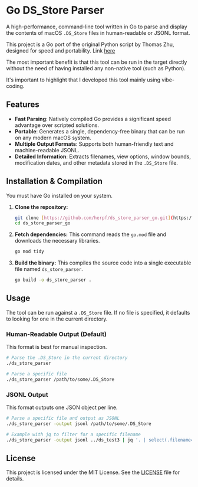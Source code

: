 # Go DS_Store Parser

A high-performance, command-line tool written in Go to parse and display the contents of macOS `.DS_Store` files in human-readable or JSONL format.

This project is a Go port of the original Python script by Thomas Zhu, designed for speed and portability. Link [here](https://github.com/hanwenzhu/.DS_Store-parser)

The most important benefit is that this tool can be run in the target directly without the need of having installed any non-native tool (such as Python). 

It's important to highlight that I developed this tool mainly using vibe-coding. 



## Features

- **Fast Parsing**: Natively compiled Go provides a significant speed advantage over scripted solutions.
- **Portable**: Generates a single, dependency-free binary that can be run on any modern macOS system.
- **Multiple Output Formats**: Supports both human-friendly text and machine-readable JSONL.
- **Detailed Information**: Extracts filenames, view options, window bounds, modification dates, and other metadata stored in the `.DS_Store` file.

## Installation & Compilation

You must have Go installed on your system.

1.  **Clone the repository:**
    ```sh
    git clone [https://github.com/herpf/ds_store_parser_go.git](https://github.com/herpf/ds_store_parser_go.git)
    cd ds_store_parser_go
    ```

2.  **Fetch dependencies:**
    This command reads the `go.mod` file and downloads the necessary libraries.
    ```sh
    go mod tidy
    ```

3.  **Build the binary:**
    This compiles the source code into a single executable file named `ds_store_parser`.
    ```sh
    go build -o ds_store_parser .
    ```

## Usage

The tool can be run against a `.DS_Store` file. If no file is specified, it defaults to looking for one in the current directory.

### Human-Readable Output (Default)

This format is best for manual inspection.

```sh
# Parse the .DS_Store in the current directory
./ds_store_parser

# Parse a specific file
./ds_store_parser /path/to/some/.DS_Store
```

### JSONL Output

This format outputs one JSON object per line.

```sh
# Parse a specific file and output as JSONL
./ds_store_parser -output jsonl /path/to/some/.DS_Store

# Example with jq to filter for a specific filename
./ds_store_parser -output jsonl ../ds_test3 | jq '. | select(.filename=="untitled folder")'
```

## License

This project is licensed under the MIT License. See the [LICENSE](LICENSE) file for details.
